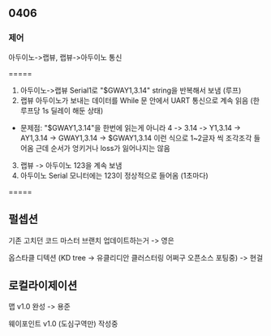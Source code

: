 ## 0406



### 제어

아두이노->랩뷰, 랩뷰->아두이노 통신

=====

1. 아두이노->랩뷰
   Serial1로 "$GWAY1,3.14" string을 반복해서 보냄 (루프)
2. 랩뷰
   아두이노가 보내는 데이터를 While 문 안에서
   UART 통신으로 계속 읽음 (한 루프당 1s 딜레이 해둔 상태)
* 문제점: "$GWAY1,3.14"을 한번에 읽는게 아니라 4 -> 3.14 -> Y1,3.14 -> AY1,3.14 -> GWAY1,3.14 -> $GWAY1,3.14
  이런 식으로 1~2글자 씩 조각조각 들어옴
  근데 순서가 엉키거나 loss가 잃어나지는 않음
3. 랩뷰 -> 아두이노
   123을 계속 보냄
4. 아두이노
   Serial 모니터에는 123이 정상적으로 들어옴 (1초마다)

=====



## 펄셉션

기존 고치던 코드 마스터 브랜치 업데이트하는거 -> 영은

옵스타클 디텍션 (KD tree -> 유클리디안 클러스터링 어쩌구 오픈소스 포팅중) -> 현걸



## 로컬라이제이션

맵 v1.0 완성 -> 용준

웨이포인트 v1.0 (도심구역만) 작성중






